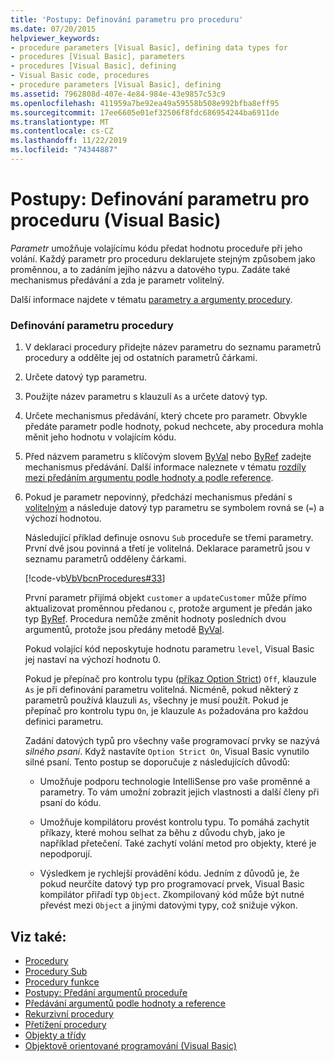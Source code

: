 ```yaml
---
title: 'Postupy: Definování parametru pro proceduru'
ms.date: 07/20/2015
helpviewer_keywords:
- procedure parameters [Visual Basic], defining data types for
- procedures [Visual Basic], parameters
- procedures [Visual Basic], defining
- Visual Basic code, procedures
- procedure parameters [Visual Basic], defining
ms.assetid: 7962808d-407e-4e84-984e-43e9857c53c9
ms.openlocfilehash: 411959a7be92ea49a59558b508e992bfba8eff95
ms.sourcegitcommit: 17ee6605e01ef32506f8fdc686954244ba6911de
ms.translationtype: MT
ms.contentlocale: cs-CZ
ms.lasthandoff: 11/22/2019
ms.locfileid: "74344887"
---
```

# <a name="how-to-define-a-parameter-for-a-procedure-visual-basic"></a>Postupy: Definování parametru pro proceduru (Visual Basic)
*Parametr* umožňuje volajícímu kódu předat hodnotu proceduře při jeho volání. Každý parametr pro proceduru deklarujete stejným způsobem jako proměnnou, a to zadáním jejího názvu a datového typu. Zadáte také mechanismus předávání a zda je parametr volitelný.  
  
 Další informace najdete v tématu [parametry a argumenty procedury](./procedure-parameters-and-arguments.md).  
  
### <a name="to-define-a-procedure-parameter"></a>Definování parametru procedury  
  
1. V deklaraci procedury přidejte název parametru do seznamu parametrů procedury a oddělte jej od ostatních parametrů čárkami.  
  
2. Určete datový typ parametru.  
  
3. Použijte název parametru s klauzulí `As` a určete datový typ.  
  
4. Určete mechanismus předávání, který chcete pro parametr. Obvykle předáte parametr podle hodnoty, pokud nechcete, aby procedura mohla měnit jeho hodnotu v volajícím kódu.  
  
5. Před názvem parametru s klíčovým slovem [ByVal](../../../../visual-basic/language-reference/modifiers/byval.md) nebo [ByRef](../../../../visual-basic/language-reference/modifiers/byref.md) zadejte mechanismus předávání. Další informace naleznete v tématu [rozdíly mezi předáním argumentu podle hodnoty a podle reference](./differences-between-passing-an-argument-by-value-and-by-reference.md).  
  
6. Pokud je parametr nepovinný, předchází mechanismus předání s [volitelným](../../../../visual-basic/language-reference/modifiers/optional.md) a následuje datový typ parametru se symbolem rovná se (`=`) a výchozí hodnotou.  
  
     Následující příklad definuje osnovu `Sub` proceduře se třemi parametry. První dvě jsou povinná a třetí je volitelná. Deklarace parametrů jsou v seznamu parametrů odděleny čárkami.  
  
     [!code-vb[VbVbcnProcedures#33](~/samples/snippets/visualbasic/VS_Snippets_VBCSharp/VbVbcnProcedures/VB/Class1.vb#33)]  
  
     První parametr přijímá objekt `customer` a `updateCustomer` může přímo aktualizovat proměnnou předanou `c`, protože argument je předán jako typ [ByRef](../../../../visual-basic/language-reference/modifiers/byref.md). Procedura nemůže změnit hodnoty posledních dvou argumentů, protože jsou předány metodě [ByVal](../../../../visual-basic/language-reference/modifiers/byval.md).  
  
     Pokud volající kód neposkytuje hodnotu parametru `level`, Visual Basic jej nastaví na výchozí hodnotu 0.  
  
     Pokud je přepínač pro kontrolu typu ([příkaz Option Strict](../../../../visual-basic/language-reference/statements/option-strict-statement.md)) `Off`, klauzule `As` je při definování parametru volitelná. Nicméně, pokud některý z parametrů používá klauzuli `As`, všechny je musí použít. Pokud je přepínač pro kontrolu typu `On`, je klauzule `As` požadována pro každou definici parametru.  
  
     Zadání datových typů pro všechny vaše programovací prvky se nazývá *silného psaní*. Když nastavíte `Option Strict On`, Visual Basic vynutilo silné psaní. Tento postup se doporučuje z následujících důvodů:  
  
    - Umožňuje podporu technologie IntelliSense pro vaše proměnné a parametry. To vám umožní zobrazit jejich vlastnosti a další členy při psaní do kódu.  
  
    - Umožňuje kompilátoru provést kontrolu typu. To pomáhá zachytit příkazy, které mohou selhat za běhu z důvodu chyb, jako je například přetečení. Také zachytí volání metod pro objekty, které je nepodporují.  
  
    - Výsledkem je rychlejší provádění kódu. Jedním z důvodů je, že pokud neurčíte datový typ pro programovací prvek, Visual Basic kompilátor přiřadí typ `Object`. Zkompilovaný kód může být nutné převést mezi `Object` a jinými datovými typy, což snižuje výkon.  
  
## <a name="see-also"></a>Viz také:

- [Procedury](./index.md)
- [Procedury Sub](./sub-procedures.md)
- [Procedury funkce](./function-procedures.md)
- [Postupy: Předání argumentů proceduře](./how-to-pass-arguments-to-a-procedure.md)
- [Předávání argumentů podle hodnoty a reference](./passing-arguments-by-value-and-by-reference.md)
- [Rekurzivní procedury](./recursive-procedures.md)
- [Přetížení procedury](./procedure-overloading.md)
- [Objekty a třídy](../../../../visual-basic/programming-guide/language-features/objects-and-classes/index.md)
- [Objektově orientované programování (Visual Basic)](../../concepts/object-oriented-programming.md)
